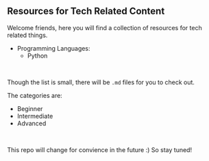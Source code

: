 Resources for Tech Related Content
---

Welcome friends, here you will find a collection of resources for tech related things. 
- Programming Languages:
  - Python
  
  
<br>

Though the list is small, there will be `.md` files for you to check out. 

The categories are:
- Beginner
- Intermediate
- Advanced


<br>

This repo will change for convience in the future :) So stay tuned! 
 
